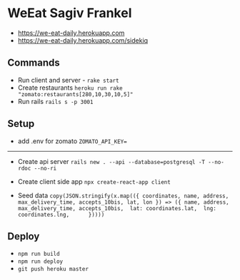 # WeEat Sagiv Frankel

- https://we-eat-daily.herokuapp.com
- https://we-eat-daily.herokuapp.com/sidekiq


## Commands
- Run client and server - `rake start`
- Create restaurants `heroku run rake "zomato:restaurants[280,10,30,10,5]"`
- Run rails `rails s -p 3001`

## Setup
- add .env for zomato `ZOMATO_API_KEY=`

---

- Create api server `rails new . --api --database=postgresql -T --no-rdoc --no-ri`
- Create client side app `npx create-react-app client`

- Seed data
`
copy(JSON.stringify(x.map(({ coordinates, name, address, max_delivery_time, accepts_10bis, lat, lon }) => ({
    name,
    address,
    max_delivery_time,
    accepts_10bis, 
    lat: coordinates.lat, 
    lng: coordinates.lng,     
}))))
`

## Deploy
- `npm run build`
- `npm run deploy`
- `git push heroku master`

